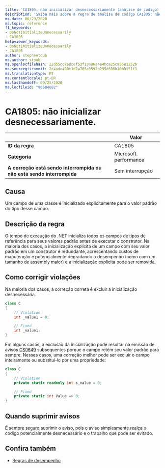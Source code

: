 ```yaml
---
title: 'CA1805: não inicializar desnecessariamente (análise de código)'
description: 'Saiba mais sobre a regra de análise de código CA1805: não inicializar desnecessariamente'
ms.date: 06/29/2020
ms.topic: reference
f1_keywords:
- DoNotInitializeUnnecessarily
- CA1805
helpviewer_keywords:
- DoNotInitializeUnnecessarily
- CA1805
author: stephentoub
ms.author: stoub
ms.openlocfilehash: 22d55cc7adcef53f19a06a4e4bca25c955e1252b
ms.sourcegitcommit: 2e4adc490c1d2a705a0592b295d606b10b9f51f1
ms.translationtype: MT
ms.contentlocale: pt-BR
ms.lasthandoff: 09/25/2020
ms.locfileid: "96584802"
---
```

# <a name="ca1805-do-not-initialize-unnecessarily"></a>CA1805: não inicializar desnecessariamente.

| | Valor |
|-|-|
| **ID da regra** |CA1805|
| **Categoria** |Microsoft. performance|
| **A correção está sendo interrompida ou não está sendo interrompida** |Sem interrupção|

## <a name="cause"></a>Causa

Um campo de uma classe é inicializado explicitamente para o valor padrão do tipo desse campo.

## <a name="rule-description"></a>Descrição da regra

O tempo de execução do .NET inicializa todos os campos de tipos de referência para seus valores padrão antes de executar o construtor. Na maioria dos casos, a inicialização explícita de um campo com seu valor padrão em um construtor é redundante, acrescentando custos de manutenção e potencialmente degradando o desempenho (como com um tamanho de assembly maior) e a inicialização explícita pode ser removida.

## <a name="how-to-fix-violations"></a>Como corrigir violações

Na maioria dos casos, a correção correta é excluir a inicialização desnecessária.

```csharp
class C
{
    // Violation
    int _value1 = 0;

    // Fixed
    int _value1;
}
```

Em alguns casos, a exclusão da inicialização pode resultar na emissão de avisos [CS0649](../../../csharp/misc/cs0649.md) subsequentes porque o campo retém seu valor padrão para sempre.  Nesses casos, uma correção melhor pode ser excluir o campo inteiramente ou substituí-lo por uma propriedade:

```csharp
class C
{
    // Violation
    private static readonly int s_value = 0;

    // Fixed
    private static int Value => 0;
}
```

## <a name="when-to-suppress-warnings"></a>Quando suprimir avisos

É sempre seguro suprimir o aviso, pois o aviso simplesmente realça o código potencialmente desnecessário e o trabalho que pode ser evitado.

## <a name="see-also"></a>Confira também

- [Regras de desempenho](performance-warnings.md)
